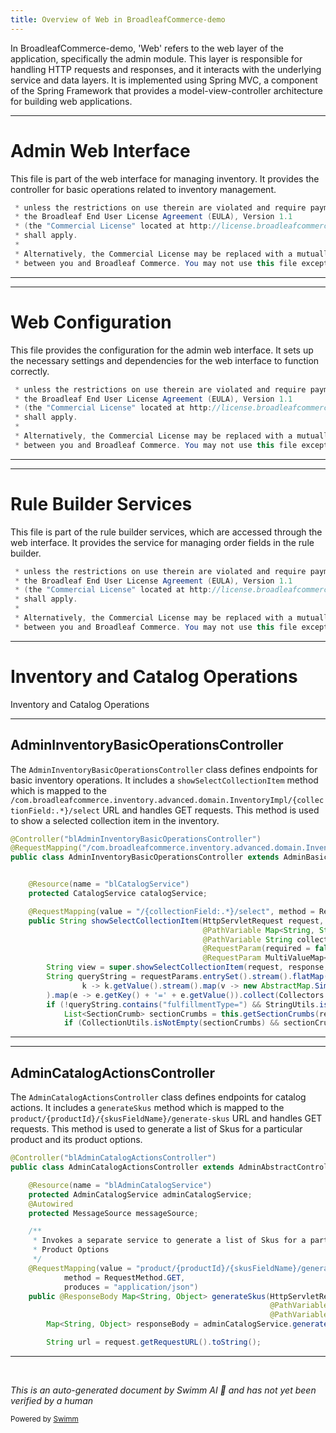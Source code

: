 ```yaml
---
title: Overview of Web in BroadleafCommerce-demo
---
```

In BroadleafCommerce-demo, 'Web' refers to the web layer of the application, specifically the admin module. This layer is responsible for handling HTTP requests and responses, and it interacts with the underlying service and data layers. It is implemented using Spring MVC, a component of the Spring Framework that provides a model-view-controller architecture for building web applications.

<SwmSnippet path="/admin/broadleaf-admin-module/src/main/java/org/broadleafcommerce/admin/web/controller/inventory/AdminInventoryBasicOperationsController.java" line="9">

---

# Admin Web Interface

This file is part of the web interface for managing inventory. It provides the controller for basic operations related to inventory management.

```java
 * unless the restrictions on use therein are violated and require payment to Broadleaf in which case
 * the Broadleaf End User License Agreement (EULA), Version 1.1
 * (the "Commercial License" located at http://license.broadleafcommerce.org/commercial_license-1.1.txt)
 * shall apply.
 * 
 * Alternatively, the Commercial License may be replaced with a mutually agreed upon license (the "Custom License")
 * between you and Broadleaf Commerce. You may not use this file except in compliance with the applicable license.
```

---

</SwmSnippet>

<SwmSnippet path="/admin/broadleaf-admin-module/src/main/java/org/broadleafcommerce/admin/web/config/AdminWebConfig.java" line="9">

---

# Web Configuration

This file provides the configuration for the admin web interface. It sets up the necessary settings and dependencies for the web interface to function correctly.

```java
 * unless the restrictions on use therein are violated and require payment to Broadleaf in which case
 * the Broadleaf End User License Agreement (EULA), Version 1.1
 * (the "Commercial License" located at http://license.broadleafcommerce.org/commercial_license-1.1.txt)
 * shall apply.
 * 
 * Alternatively, the Commercial License may be replaced with a mutually agreed upon license (the "Custom License")
 * between you and Broadleaf Commerce. You may not use this file except in compliance with the applicable license.
```

---

</SwmSnippet>

<SwmSnippet path="/admin/broadleaf-admin-module/src/main/java/org/broadleafcommerce/admin/web/rulebuilder/service/OrderFieldServiceImpl.java" line="9">

---

# Rule Builder Services

This file is part of the rule builder services, which are accessed through the web interface. It provides the service for managing order fields in the rule builder.

```java
 * unless the restrictions on use therein are violated and require payment to Broadleaf in which case
 * the Broadleaf End User License Agreement (EULA), Version 1.1
 * (the "Commercial License" located at http://license.broadleafcommerce.org/commercial_license-1.1.txt)
 * shall apply.
 * 
 * Alternatively, the Commercial License may be replaced with a mutually agreed upon license (the "Custom License")
 * between you and Broadleaf Commerce. You may not use this file except in compliance with the applicable license.
```

---

</SwmSnippet>

# Inventory and Catalog Operations

Inventory and Catalog Operations

<SwmSnippet path="/admin/broadleaf-admin-module/src/main/java/org/broadleafcommerce/admin/web/controller/inventory/AdminInventoryBasicOperationsController.java" line="48">

---

## AdminInventoryBasicOperationsController

The `AdminInventoryBasicOperationsController` class defines endpoints for basic inventory operations. It includes a `showSelectCollectionItem` method which is mapped to the `/com.broadleafcommerce.inventory.advanced.domain.InventoryImpl/{collectionField:.*}/select` URL and handles GET requests. This method is used to show a selected collection item in the inventory.

```java
@Controller("blAdminInventoryBasicOperationsController")
@RequestMapping("/com.broadleafcommerce.inventory.advanced.domain.InventoryImpl")
public class AdminInventoryBasicOperationsController extends AdminBasicOperationsController {


    @Resource(name = "blCatalogService")
    protected CatalogService catalogService;

    @RequestMapping(value = "/{collectionField:.*}/select", method = RequestMethod.GET)
    public String showSelectCollectionItem(HttpServletRequest request, HttpServletResponse response, Model model,
                                           @PathVariable Map<String, String> pathVars,
                                           @PathVariable String collectionField, @RequestParam(required = false) String requestingEntityId,
                                           @RequestParam(required = false) boolean dynamicField,
                                           @RequestParam MultiValueMap<String, String> requestParams) throws Exception {
        String view = super.showSelectCollectionItem(request, response, model, pathVars, "com.broadleafcommerce.inventory.advanced.domain.InventoryImpl", collectionField, requestingEntityId, dynamicField, requestParams);
        String queryString = requestParams.entrySet().stream().flatMap(
                k -> k.getValue().stream().map(v -> new AbstractMap.SimpleEntry<String, String>(k.getKey(), v))
        ).map(e -> e.getKey() + '=' + e.getValue()).collect(Collectors.joining("&"));
        if (!queryString.contains("fulfillmentType=") && StringUtils.isNotEmpty(request.getParameter("inventoryParameter"))) {
            List<SectionCrumb> sectionCrumbs = this.getSectionCrumbs(request, (String) null, (String) null);
            if (CollectionUtils.isNotEmpty(sectionCrumbs) && sectionCrumbs.get(0).getSectionIdentifier().equals("inventory")) {
```

---

</SwmSnippet>

<SwmSnippet path="/admin/broadleaf-admin-module/src/main/java/org/broadleafcommerce/admin/web/controller/action/AdminCatalogActionsController.java" line="47">

---

## AdminCatalogActionsController

The `AdminCatalogActionsController` class defines endpoints for catalog actions. It includes a `generateSkus` method which is mapped to the `product/{productId}/{skusFieldName}/generate-skus` URL and handles GET requests. This method is used to generate a list of Skus for a particular product and its product options.

```java
@Controller("blAdminCatalogActionsController")
public class AdminCatalogActionsController extends AdminAbstractController {

    @Resource(name = "blAdminCatalogService")
    protected AdminCatalogService adminCatalogService;
    @Autowired
    protected MessageSource messageSource;

    /**
     * Invokes a separate service to generate a list of Skus for a particular {@link Product} and that {@link Product}'s
     * Product Options
     */
    @RequestMapping(value = "product/{productId}/{skusFieldName}/generate-skus",
            method = RequestMethod.GET,
            produces = "application/json")
    public @ResponseBody Map<String, Object> generateSkus(HttpServletRequest request, HttpServletResponse response, Model model,
                                                          @PathVariable(value = "productId") Long productId,
                                                          @PathVariable(value = "skusFieldName") String skusFieldName) {
        Map<String, Object> responseBody = adminCatalogService.generateSkus(productId);

        String url = request.getRequestURL().toString();
```

---

</SwmSnippet>

&nbsp;

*This is an auto-generated document by Swimm AI 🌊 and has not yet been verified by a human*

<SwmMeta version="3.0.0" repo-id="Z2l0aHViJTNBJTNBQnJvYWRsZWFmQ29tbWVyY2UtZGVtbyUzQSUzQWdpbGFkbmF2b3Q=" repo-name="BroadleafCommerce-demo" doc-type="overview"><sup>Powered by [Swimm](/)</sup></SwmMeta>
